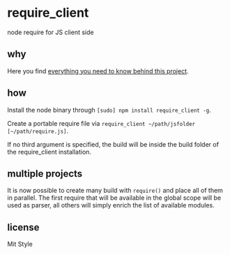 require_client
==============
node require for JS client side


why
---
Here you find [everything you need to know behind this project](http://webreflection.blogspot.ie/2012/09/a-meaningful-client-side-alternative-to.html).


how
---
Install the node binary through `[sudo] npm install require_client -g`.

Create a portable require file via `require_client ~/path/jsfolder [~/path/require.js]`.

If no third argument is specified, the build will be inside the build folder of the require_client installation.


multiple projects
-----------------
It is now possible to create many build with `require()` and place all of them in parallel. The first require that will be available in the global scope will be used as parser, all others will simply enrich the list of available modules.


license
-------
Mit Style